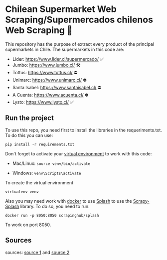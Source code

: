 # Chilean Supermarket Web Scraping/Supermercados chilenos Web Scraping 🚀

This repository has the purpose of extract every product of the principal supermarkets in Chile. The supermarkets in this code are:

* Lider: https://www.lider.cl/supermercado/ ✅
* Jumbo: https://www.jumbo.cl/ 🛠
* Tottus: https://www.tottus.cl/ ⛔
* Unimarc: https://www.unimarc.cl/ ⛔
* Santa Isabel: https://www.santaisabel.cl/ ⛔
* A Cuenta: https://www.acuenta.cl/ ⛔
* Lysto: https://www.lysto.cl/ ✅


## Run the project

To use this repo, you need first to install the libraries in the requeriments.txt. To do this you can use:

```
pip install -r requirements.txt
```

Don't forget to activate your [virtual environment](https://uoa-eresearch.github.io/eresearch-cookbook/recipe/2014/11/26/python-virtual-env/) to work with this code:


- Mac/Linux:
```source venv/bin/activate ```

- Windows: 
```venv\Scripts\activate```

To create the virtual environment

```
virtualenv venv
```

Also you may need work with [docker](https://www.youtube.com/watch?v=CV_Uf3Dq-EU&ab_channel=PeladoNerd) to use [Splash](https://github.com/scrapinghub/splash) to use the [Scrapy-Splash](https://github.com/scrapy-plugins/scrapy-splash/tree/f5273b3a0ef15a9f6809d305a1dbe8f3efd12c5f) library. To do so, you need to run:

```
docker run -p 8050:8050 scrapinghub/splash
```

To work on port 8050. 

## Sources

sources: [source 1](https://santandertrade.com/es/portal/analizar-mercados/chile/distribuir-un-producto) and [source 2](https://marketing4ecommerce.cl/top-los-supermercados-online-mas-populares-en-chile/)